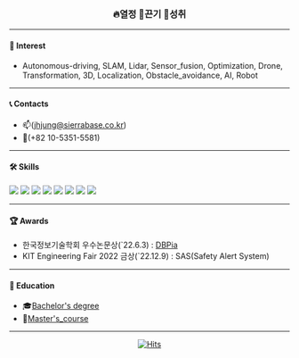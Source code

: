 <div align="center">
  
### :fire:열정  :facepunch:끈기  :stars:성취
</div>

---

#### :dart: Interest
- Autonomous-driving, SLAM, Lidar, Sensor_fusion, Optimization, Drone,   
  Transformation, 3D, Localization, Obstacle_avoidance, AI, Robot

---

#### 📞 Contacts 
- :mailbox:(jhjung@sierrabase.co.kr)
- :iphone:(+82 10-5351-5581) 

---

#### 🛠 Skills
<img src="https://img.shields.io/badge/ROS-blue?style=plastic&logo=ROS&logoColor=#22314E"/> <img src="https://img.shields.io/badge/git-black?style=plastic&logo=Git&logoColor=#F05032"/> <img src="https://img.shields.io/badge/python-purple?style=plastic&logo=Python&logoColor=#3776AB"/>
<img src="https://camo.githubusercontent.com/c36ce371f52f902db5109ffaf26630295c7ff5f3355b2442fcbc244fbf97782a/68747470733a2f2f696d672e736869656c64732e696f2f62616467652f432b2b2d3143353039433f7374796c653d666c61742d737175617265266c6f676f3d4325324225324226266c6f676f436f6c6f723d7768697465"/> <img src="https://img.shields.io/badge/Pytorch-blue?style=plastic&logo=PyTorch&logoColor=#EE4C2C"/> <img src="https://img.shields.io/badge/Tensorflow-orange?style=plastic&logo=TensorFlow&logoColor=#FF6F00"/>  <img src="https://img.shields.io/badge/Keras-red?style=plastic&logo=Keras&logoColor=#D00000"/> 
<img src="https://img.shields.io/badge/Kotlin-0095D5?style=flat-square&logo=Kotlin&logoColor=white"/></a> 

---

#### 🏆 Awards
  - 한국정보기술학회 우수논문상(`22.6.3) : [DBPia](https://www.dbpia.co.kr/journal/articleDetail?nodeId=NODE11082633)   
  - KIT Engineering Fair 2022 금상(`22.12.9) : SAS(Safety Alert System)

---

#### :school: Education
- 🎓[Bachelor's degree](https://www.kumoh.ac.kr/ko/index.do) 
- :book:[Master's_course](https://www.kings.ac.kr/home.do)

--- 

<div align="center">

[![Hits](https://hits.seeyoufarm.com/api/count/incr/badge.svg?url=https%3A%2F%2Fgithub.com%2FJaeHyung-Jung%2Fhit-counter&count_bg=%2379C83D&title_bg=%23555555&icon=&icon_color=%23E7E7E7&title=hits&edge_flat=false)](https://hits.seeyoufarm.com)
</div>
